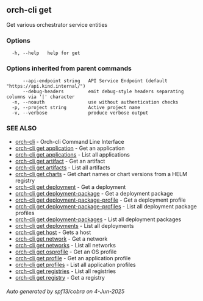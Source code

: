 ## orch-cli get

Get various orchestrator service entities

### Options

```
  -h, --help   help for get
```

### Options inherited from parent commands

```
      --api-endpoint string   API Service Endpoint (default "https://api.kind.internal/")
      --debug-headers         emit debug-style headers separating columns via '|' character
  -n, --noauth                use without authentication checks
  -p, --project string        Active project name
  -v, --verbose               produce verbose output
```

### SEE ALSO

* [orch-cli](orch-cli.md)	 - Orch-cli Command Line Interface
* [orch-cli get application](orch-cli_get_application.md)	 - Get an application
* [orch-cli get applications](orch-cli_get_applications.md)	 - List all applications
* [orch-cli get artifact](orch-cli_get_artifact.md)	 - Get an artifact
* [orch-cli get artifacts](orch-cli_get_artifacts.md)	 - List all artifacts
* [orch-cli get charts](orch-cli_get_charts.md)	 - Get chart names or chart versions from a HELM registry
* [orch-cli get deployment](orch-cli_get_deployment.md)	 - Get a deployment
* [orch-cli get deployment-package](orch-cli_get_deployment-package.md)	 - Get a deployment package
* [orch-cli get deployment-package-profile](orch-cli_get_deployment-package-profile.md)	 - Get a deployment profile
* [orch-cli get deployment-package-profiles](orch-cli_get_deployment-package-profiles.md)	 - List all deployment package profiles
* [orch-cli get deployment-packages](orch-cli_get_deployment-packages.md)	 - List all deployment packages
* [orch-cli get deployments](orch-cli_get_deployments.md)	 - List all deployments
* [orch-cli get host](orch-cli_get_host.md)	 - Gets a host
* [orch-cli get network](orch-cli_get_network.md)	 - Get a network
* [orch-cli get networks](orch-cli_get_networks.md)	 - List all networks
* [orch-cli get osprofile](orch-cli_get_osprofile.md)	 - Get an OS profile
* [orch-cli get profile](orch-cli_get_profile.md)	 - Get an application profile
* [orch-cli get profiles](orch-cli_get_profiles.md)	 - List all application profiles
* [orch-cli get registries](orch-cli_get_registries.md)	 - List all registries
* [orch-cli get registry](orch-cli_get_registry.md)	 - Get a registry

###### Auto generated by spf13/cobra on 4-Jun-2025
